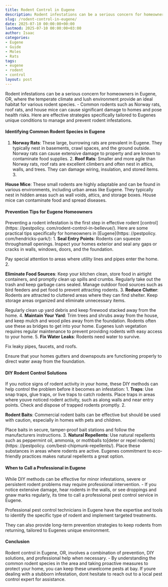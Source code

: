 ```yaml
---
title: Rodent Control in Eugene
description: Rodent infestations can be a serious concern for homeowners in Eugene, OR, where the temperate climate and lush environment provide an ideal habitat for...
slug: /rodent-control-in-eugene/
date: 2025-07-10 00:00:00+00:00
lastmod: 2025-07-10 00:00:00+03:00
author: Isaac
categories:
- Eugene
- Guide
- Moles
- Rats
tags:
- eugene
- rodent
- control
layout: post
---
```


Rodent infestations can be a serious concern for homeowners in Eugene, OR, where the temperate climate and lush environment provide an ideal habitat for various rodent species. - Common rodents such as Norway rats, roof rats, and house mice can cause significant damage to homes and pose health risks. Here are effective strategies specifically tailored to Eugenes unique conditions to manage and prevent rodent infestations.

####  Identifying Common Rodent Species in Eugene

1. **Norway Rats**: These large, burrowing rats are prevalent in Eugene. They typically nest in basements, crawl spaces, and the ground outside. Norway rats can cause extensive damage to property and are known to contaminate food supplies. 2. **Roof Rats**: Smaller and more agile than Norway rats, roof rats are excellent climbers and often nest in attics, walls, and trees. They can damage wiring, insulation, and stored items. 3.

**House Mice**: These small rodents are highly adaptable and can be found in various environments, including urban areas like Eugene. They typically nest in hidden areas such as wall voids, attics, and storage boxes. House mice can contaminate food and spread diseases.

####  Prevention Tips for Eugene Homeowners

Preventing a rodent infestation is the first step in effective rodent [control](https: //pestpolicy. com/rodent-control-in-bellevue/). Here are some practical tips specifically for homeowners in [Eugene](https: //pestpolicy. com/hendricks-park/): 1. **Seal Entry Points**: Rodents can squeeze throughsmall openings. Inspect your homes exterior and seal any gaps or cracks in walls, windows, doors, and the foundation.

Pay special attention to areas where utility lines and pipes enter the home. 2.

**Eliminate Food Sources**: Keep your kitchen clean, store food in airtight containers, and promptly clean up spills and crumbs. Regularly take out the trash and keep garbage cans sealed. Manage outdoor food sources such as bird feeders and pet food to prevent attracting rodents. 3. **Reduce Clutter**: Rodents are attracted to cluttered areas where they can find shelter. Keep storage areas organized and eliminate unnecessary items.

Regularly clean up yard debris and keep firewood stacked away from the home. 4. **Maintain Your Yard**: Trim trees and shrubs away from the house, and keep mulch and wood piles away from the foundation. Rodents often use these as bridges to get into your home. Eugenes lush vegetation requires regular maintenance to prevent providing rodents with easy access to your home. 5. **Fix Water Leaks**: Rodents need water to survive.

Fix leaky pipes, faucets, and roofs.

Ensure that your homes gutters and downspouts are functioning properly to direct water away from the foundation.

####  DIY Rodent Control Solutions

If you notice signs of rodent activity in your home, these DIY methods can help control the problem before it becomes an infestation: 1. **Traps**: Use snap traps, glue traps, or live traps to catch rodents. Place traps in areas where youve noticed rodent activity, such as along walls and near entry points. Check and dispose of trapped rodents promptly. 2.

**Rodent Baits**: Commercial rodent baits can be effective but should be used with caution, especially in homes with pets and children.

Place baits in secure, tamper-proof bait stations and follow the manufacturers instructions. 3. **Natural Repellents**: Use natural repellents such as peppermint oil, ammonia, or mothballs to[deter or repel rodents](https: //pestpolicy. com/best-chipmunk-repellents/). Place these substances in areas where rodents are active. Eugenes commitment to eco-friendly practices makes natural repellents a great option.

####  When to Call a Professional in Eugene

While DIY methods can be effective for minor infestations, severe or persistent rodent problems may require professional intervention. - If you notice extensive damage, hear rodents in the walls, or see droppings and gnaw marks regularly, its time to call a professional pest control service in Eugene.

Professional pest control technicians in Eugene have the expertise and tools to identify the specific type of rodent and implement targeted treatments.

They can also provide long-term prevention strategies to keep rodents from returning, tailored to Eugenes unique environment.

####  Conclusion

Rodent control in Eugene, OR, involves a combination of prevention, DIY solutions, and professional help when necessary. - By understanding the common rodent species in the area and taking proactive measures to protect your home, you can keep these unwelcome pests at bay. If youre dealing with a stubborn infestation, dont hesitate to reach out to a local pest control expert for assistance.

